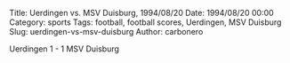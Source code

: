 Title: Uerdingen vs. MSV Duisburg, 1994/08/20
Date: 1994/08/20 00:00
Category: sports
Tags: football, football scores, Uerdingen, MSV Duisburg
Slug: uerdingen-vs-msv-duisburg
Author: carbonero


Uerdingen 1 - 1 MSV Duisburg
